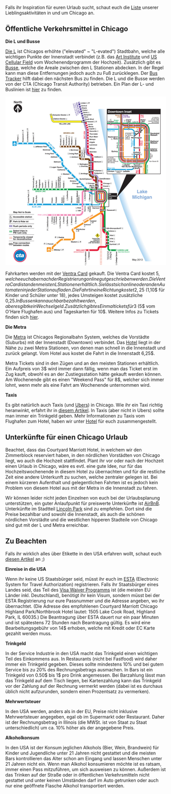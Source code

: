 Falls ihr Inspiration für euren Urlaub sucht, schaut euch die [Liste](http://urlaub.fuer.tobanika.us) unserer Lieblingsaktivitäten in und um Chicago an.


## Öffentliche Verkehrsmittel in Chicago

**Die L und Busse**

[Die L](http://www.transitchicago.com/riding_cta/how_to_guides/ridingthetrain.aspx) ist Chicagos erhöhte ("elevated" ~ "L-evated") Stadtbahn, welche alle wichtigen Punkte der Innenstadt verbindet (z.B. das [Art Institute](../program?lang=de#art) und [US Cellular Field](../program?lang=de#baseball) vom Wochenendprogramm der Hochzeit). Zusätzlich gibt es [Busse](http://www.transitchicago.com/riding_cta/how_to_guides/ridingthebus.aspx), welche die Areale zwischen den L Stationen abdecken. In der Regel kann man diese Entfernungen jedoch auch zu Fuß zurücklegen. Der [Bus Tracker](http://www.ctabustracker.com/bustime/home.jsp) hilft dabei den nächsten Bus zu finden. Die L und die Busse werden von der CTA (Chicago Transit Authority) betrieben. Ein Plan der L- und Buslinien ist [hier](http://www.transitchicago.com/travel_information/maps) zu finden.

![](cta_map.jpg)

Fahrkarten werden mit der [Ventra Card](https://www.ventrachicago.com) gekauft. Die Ventra Card kostet 5$, welche euch aber nach der Registrierung online gut geschrieben werden. Die Ventra Card ist an den meisten L Stationen erhältlich. Sie lässt sich online oder an den Automaten in jeder Station aufladen. Die Fahrt in eine Richtung kostet 2,25$ (1,10$ für Kinder und Schüler unter 18), jedes Umsteigen kostet zusätzliche 0,25$. In Bussen kann auch bar bezahlt werden, aber es gibt kein Wechselgeld. Zusätzlich gibt es Einmaltickets für 3$ (5$ vom O'Hare Flughafen aus) und Tageskarten für 10$. Weitere Infos zu Tickets finden sich [hier](http://www.transitchicago.com/fares/).

**Die Metra**

Die [Metra](https://metrarail.com/metra) ist Chicagos Regionalbahn System, welches die Vorstädte (Suburbs) mit der Innenstadt (Downtown) verbindet. Das [Hotel](../hotel?lang=en) liegt in der Nähe zu zwei Metra Stationen, von denen man schnell in die Innenstadt und zurück gelangt. Vom Hotel aus kostet die Fahrt in die Innenstadt 6,25$.

Metra Tickets sind in den Zügen und an den meisten Stationen erhältlich. Ein Aufpreis von 3$ wird immer dann fällig, wenn man das Ticket erst im Zug kauft, obwohl es an der Zustiegsstation hätte gekauft werden können. Am Wochenende gibt es einen "Weekend Pass" für 8$, welcher sich immer lohnt, wenn mehr als eine Fahrt am Wochenende unternommen wird.


**Taxis**

Es gibt natürlich auch Taxis (und [Ubers](https://www.uber.com/cities/chicago/)) in Chicago. Wie ihr ein Taxi richtig heranwinkt, erfahrt ihr in [diesem Artikel](https://www.evernote.com/shard/s34/sh/47750197-96da-44b1-a3ac-a399877e7cdd/2adf3f84ec7d210f). In Taxis (aber nicht in Ubers) sollte man immer ein Trinkgeld geben. Mehr Informationen zu Taxis vom Flughafen zum Hotel, haben wir unter [Hotel](../hotel?lang=de#hoteltaxi) für euch zusammengestellt.


<span id="chicagoaccomodation"></span>
## Unterkünfte für einen Chicago Urlaub

Beachtet, dass das Courtyard Marriott Hotel, in welchem wir den Zimmerblock reserviert haben, in den nördlichen Vorstädten von Chicago liegt, wo auch die Hochzeit stattfindet. Plant ihr vor oder nach der Hochzeit einen Urlaub in Chicago, wäre es evtl. eine gute Idee, nur für das Hochzeitswochenende in diesem Hotel zu übernachten und für die restliche Zeit eine andere Unterkunft zu suchen, welche zentraler gelegen ist. Bei einem kürzeren Aufenthalt und gelegentlichen Fahrten ist es jedoch kein Problem von diesem Hotel aus mit der Metra in die Innenstadt zu fahren.

Wir können leider nicht jeden Einzelnen von euch bei der Urlaubsplanung unterstützen, ein guter Anlaufpunkt für preiswerte Unterkünfte ist [AirBnB](https://www.airbnb.com/s/Chicago). Unterkünfte im Stadtteil [Lincoln Park](https://www.google.com/maps/place/Lincoln+Park,+Chicago,+IL,+USA) sind zu empfehlen. Dort sind die Preise bezahlbar und sowohl die Innenstadt, als auch die schönen nördlichen Vorstädte und die westlichen hipperen Stadteile von Chicago sind gut mit der L und Metra erreichbar.


## Zu Beachten

Falls ihr wirklich alles über Etikette in den USA erfahren wollt, schaut euch [diesen Artikel](https://www.tripadvisor.com/Travel-g191-c3541/United-States:Customs.Habits.And.Etiquette.html) an ;)  

**Einreise in die USA**

Wenn ihr keine US Staatsbürger seid, müsst ihr euch im [ESTA](https://esta.cbp.dhs.gov/esta/) (Electronic System for Travel Authorization) registrieren. Falls ihr Staatsbürger eines Landes seid, das Teil des [Visa Waiver Programms](https://www.dhs.gov/visa-waiver-program) ist (die meisten EU Länder inkl. Deutschland), benötigt ihr kein Visum, sondern müsst bei der ESTA Registrierung nur eure Passnummer und die Adresse angeben, wo ihr übernachtet. (Die Adresse des empfohlenen Courtyard Marriott Chicago Highland Park/Northbrook Hotel lautet: 1505 Lake Cook Road, Highland Park, IL 60035.) Die Beantragung über ESTA dauert nur ein paar Minuten und ist spätestens 72 Stunden nach Beantragung gültig. Es wird eine Bearbeitungsgebühr von 14$ erhoben, welche mit Kredit oder EC Karte gezahlt werden muss.

**Trinkgeld**

In der Service Industrie in den USA macht das Trinkgeld einen wichtigen Teil des Einkommens aus. In Restaurants (nicht bei Fastfood) wird daher immer ein Trinkgeld gegeben. Dieses sollte mindestens 10% und bei gutem Service bis zu 20% des Rechnungsbetrags ausmachen. In Bars ist ein Trinkgeld von 0.50$ bis 1$ pro Drink angemessen. Bei Barzahlung lässt man das Trinkgeld auf dem Tisch liegen, bei Kartenzahlung kann das Trinkgeld vor der Zahlung auf der Rechnung vermerkt werden (dabei ist es durchaus üblich nicht aufzurunden, sondern einen Prozentsatz zu vermerken).

**Mehrwertsteuer**

In den USA werden, anders als in der EU, Preise nicht inklusive Mehrwertsteuer angegeben, egal ob im Supermarkt oder Restaurant. Daher ist der Rechnungsbetrag in Illinois (die MWSt. ist von Staat zu Staat unterschiedlich) um ca. 10% höher als der angegebene Preis.

**Alkoholkonsum**

In den USA ist der Konsum jeglichen Alkohols (Bier, Wein, Brandwein) für Kinder und Jugendliche unter 21 Jahren nicht gestattet und die meisten Bars kontrollieren das Alter schon am Eingang und lassen Menschen unter 21 Jahren nicht ein. Wenn man Alkohol konsumieren möchte ist es ratsam, immer einen Pass mitzuführen, um sich ausweisen zu können. Außerdem ist das Trinken auf der Straße oder in öffentlichen Verkehrsmitteln nicht gestattet und unter keinen Umständen darf im Auto getrunken oder auch nur eine geöffnete Flasche Alkohol transportiert werden.
